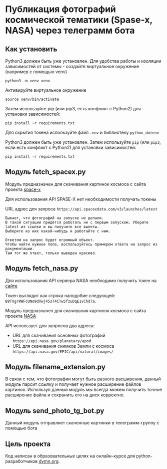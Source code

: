 # Публикация фотографий космической тематики (Spase-x, NASA) через телеграмм бота

## Как установить

Python3 должен быть уже установлен.
Для удобства работы и изоляции зависимостей от системы - создайте виртуальное окружение (например с помощью venv)
````
python3 -m venv venv
````
Активируйте виртуальное окружение
````
source venv/bin/activate
````

Затем используйте pip (или pip3, есть конфликт с Python2) 
для установки зависимостей:
```
pip install -r requirements.txt
```
Для скрытия токена используйте файл `.env` и библиотеку `python_dotenv`

Python3 должен быть уже установлен. 
Затем используйте `pip` (или `pip3`, если есть конфликт с Python2) для установки зависимостей:
```
pip install -r requirements.txt
```
## Модуль fetch_spacex.py

Модуль предназначен для скачивания картинок космоса с сайта проекта [space-x](https://documenter.getpostman.com/view/2025350/RWaEzAiG#bc65ba60-decf-4289-bb04-4ca9df01b9c1)

Для использования API SPASE-X нет необходимости получать токены

URL адрес для запроса `https://api.spacexdata.com/v3/launches/latest`
```
Бывает, что фотографий на запуске не делали. 
В такой ситуации придётся работать не с первым запуском. Уберите latest из ссылки и вы получите все вылеты. 
Выберите из них какой-нибудь и работайте с ним.

Ответом на запрос будет огромный объект. 
Чтобы найти нужное поле, воспользуйтесь примером ответа на запрос из документации. 
Там тот же ответ, только выведен красиво.

```

## Модуль fetch_nasa.py

Для использования API сервера NASA необходимо получить токен на [сайте](https://api.nasa.gov)

Токен выглядит как строка наподобие следующей: `B9TVgrRWFcUNo9dVwj45z74CTw5fzuDqE1vChd7a`.

Модуль предназначен для скачивания картинок космоса с сайта проекта [NASA](https://api.nasa.gov)

API использует для запросов два адреса:
- URL для скачивания основных фотографий `https://api.nasa.gov/planetary/apod`
- URL для скачивания снимков Земли с космоса `https://api.nasa.gov/EPIC/api/natural/images/`

## Модуль filename_extension.py

В связи с тем, что фотографии могут быть разного расширения, данный модуль парсит ссылку и получает нужное
расширение файлов картинок. Используя данный модуль мы всегда можем получить точное расширение файла и сохранить его 
на диск корректно.

## Модуль send_photo_tg_bot.py

Данный модуль отправляет скаченные картинки в телеграмм-группу с помощью бота



## Цель проекта

Код написан в образовательных целях на онлайн-курсе для python-разработчиков [dvmn.org](https://dvmn.org/).